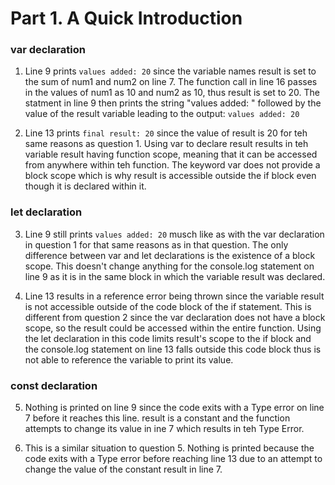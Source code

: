 # Part 1. A Quick Introduction

### var declaration

1. Line 9 prints `values added: 20` since the variable names result is set to
   the sum of num1 and num2 on line 7. The function call in line 16 passes in
   the values of num1 as 10 and num2 as 10, thus result is set to 20. The
   statment in line 9 then prints the string "values added: " followed by the
   value of the result variable leading to the output: `values added: 20`

2. Line 13 prints `final result: 20` since the value of result is 20 for teh
   same reasons as question 1. Using var to declare result results in teh
   variable result having function scope, meaning that it can be accessed from
   anywhere within teh function. The keyword var does not provide a block scope
   which is why result is accessible outside the if block even though it is
   declared within it.


### let declaration

3. Line 9 still prints `values added: 20` musch like as with the var declaration
   in question 1 for that same reasons as in that question. The only difference
   between var and let declarations is the existence of a block scope. This
   doesn't change anything for the console.log statement on line 9 as it is in the same block in which the variable result was declared.

4. Line 13 results in a reference error being thrown since the variable result is not
   accessible outside of the code block of the if statement. This is different
   from question 2 since the var declaration does not have a block scope, so the
   result could be accessed within the entire function. Using the let
   declaration in this code limits result's scope to the if block and the
   console.log statement on line 13 falls outside this code block thus is not
   able to reference the variable to print its value.

### const declaration

5. Nothing is printed on line 9 since the code exits with a Type error on line 7
   before it reaches this line. result is a constant and the
   function attempts to change its value in ine 7 which results in teh Type
   Error.

6. This is a similar situation to question 5. Nothing is printed because the
   code exits with a Type error before reaching line 13 due to an attempt to change the value of the constant result in line 7.
